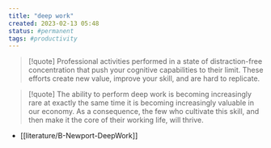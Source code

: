 ```yaml
---
title: "deep work"
created: 2023-02-13 05:48
status: #permanent
tags: #productivity 
---
```


>[!quote] Professional activities performed in a state of distraction-free concentration that push your cognitive capabilities to their limit. These efforts create new value, improve your skill, and are hard to replicate.

>[!quote] The ability to perform deep work is becoming increasingly rare at exactly the same time it is becoming increasingly valuable in our economy. As a consequence, the few who cultivate this skill, and then make it the core of their working life, will thrive.

- [[literature/B-Newport-DeepWork]]
